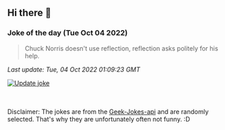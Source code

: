 ## Hi there 👋

### Joke of the day (Tue Oct 04 2022)
<!-- joke -->
>Chuck Norris doesn't use reflection, reflection asks politely for his help.
<!-- /joke -->

*Last update: Tue, 04 Oct 2022 01:09:23 GMT*

[![Update joke](https://github.com/nclskfm/nclskfm/actions/workflows/joke.yml/badge.svg)](https://github.com/nclskfm/nclskfm/actions/workflows/joke.yml)

<br><br>
Disclaimer: The jokes are from the [Geek-Jokes-api](https://github.com/sameerkumar18/geek-joke-api) and are randomly selected. That's why they are unfortunately often not funny. :D

